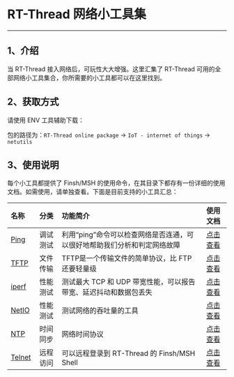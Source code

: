 # RT-Thread 网络小工具集

---

## 1、介绍

当 RT-Thread 接入网络后，可玩性大大增强。这里汇集了 RT-Thread 可用的全部网络小工具集合，你所需要的小工具都可以在这里找到。

## 2、获取方式

请使用 ENV 工具辅助下载：

包的路径为：`RT-Thread online package` -> `IoT - internet of things` -> `netutils`

## 3、使用说明

每个小工具都提供了 Finsh/MSH 的使用命令，在其目录下都存有一份详细的使用文档。如需使用，请单独查看。下面是目前支持的小工具汇总：

|名称|分类|功能简介|使用文档|
|:--|:--:|:--|:--|
|[Ping](https://baike.baidu.com/item/ping/6235)|调试测试|利用“ping”命令可以检查网络是否连通，可以很好地帮助我们分析和判定网络故障|[点击查看](ping/README.md)|
|[TFTP](https://baike.baidu.com/item/TFTP)|文件传输|TFTP是一个传输文件的简单协议，比 FTP 还要轻量级|[点击查看](tftp/README.md)|
|[iperf](https://baike.baidu.com/item/iperf)|性能测试|测试最大 TCP 和 UDP 带宽性能，可以报告带宽、延迟抖动和数据包丢失|[点击查看](iperf/README.md)|
|[NetIO](http://www.nwlab.net/art/netio/netio.html)|性能测试|测试网络的吞吐量的工具|[点击查看](netio/README.md)|
|[NTP](https://baike.baidu.com/item/NTP)|时间同步|网络时间协议|[点击查看](ntp/README.md)|
|[Telnet](https://baike.baidu.com/item/Telnet)|远程访问|可以远程登录到 RT-Thread 的 Finsh/MSH Shell|[点击查看](telnet/README.md)|
